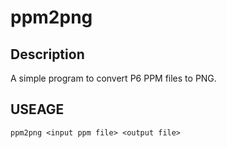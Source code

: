 # ppm2png

## Description
A simple program to convert P6 PPM files to PNG.

## USEAGE
`ppm2png <input ppm file> <output file>`
